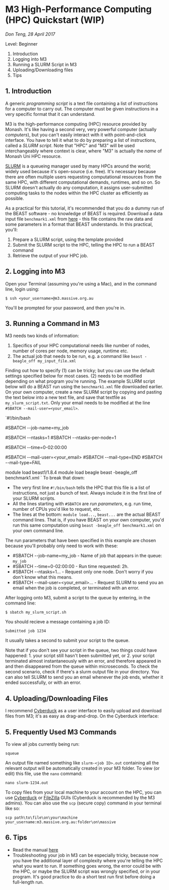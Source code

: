 # M3 High-Performance Computing (HPC) Quickstart (WIP)
*Don Teng, 28 April 2017*

Level: Beginner

1. Introduction
2. Logging into M3
3. Running a SLURM Script in M3
4. Uploading/Downloading files
5. Tips

## 1. Introduction
A generic *programming script* is a text file containing a list of instructions for a computer to carry out. The computer must be given instructions in a very specific format that it can understand.

M3 is the high-performance computing (HPC) resource provided by Monash. It's like having a second very, very powerful computer (actually *computers*), but you can't easily interact with it with point-and-click interface. You have to tell it what to do by preparing a list of instructions, called a *SLURM script*. Note that "HPC" and "M3" will be used interchangeably where context is clear, where "M3" is actually the *name* of Monash Uni HPC resource.

[SLURM](https://en.wikipedia.org/wiki/Slurm_Workload_Manager) is a queueing manager used by many HPCs around the world; widely used because it's open-source (i.e. free). It's necessary because there are often multiple users requesting computational resources from the same HPC, with different computational demands, runtimes, and so on.  So SLURM doesn't actually do any computation, it assigns user-submitted computing tasks to the nodes within the HPC cluster as efficiently as possible.

As a practical for this tutorial, it's recommended that you do a dummy run of the BEAST software - no knowledge of BEAST is required. Download a data input file `benchmark1.xml` from [here](https://github.com/beast-dev/beast-mcmc/blob/master/examples/release/Benchmarks/benchmark1.xml) - this file contains the raw data and some parameters in a format that BEAST understands. In this practical, you'll:
1. Prepare a SLURM script, using the template provided
2. Submit the SLURM script to the HPC, telling the HPC to run a BEAST command
3. Retrieve the output of your HPC job.

## 2. Logging into M3
Open your Terminal (assuming you're using a Mac), and in the command line, login using:

`$ ssh <your_username>@m3.massive.org.au`

You'll be prompted for your password, and then you're in.

## 3. Running a Command in M3
M3 needs two kinds of information:
1. Specifics of your HPC computational needs like number of nodes, number of cores per node, memory usage, runtime etc.
2. The actual job that needs to be run, e.g. a command like `beast -beagle_off my_input_file.xml`

Finding out how to specify (1) can be tricky; but you can use the default settings specified below for most cases. (2) needs to be modified depending on what program you're running. The example SLURM script below will do a BEAST run using the `benchmark1.xml` file downloaded earlier. On your own computer, create a new SLURM script by copying and pasting the text below into a new text file, and save that textfile as `my_slurm_script.txt`. Only your email needs to be modified at the line `#SBATCH --mail-user=<your_email>`.

`#!/bin/bash

#SBATCH --job-name=my_job

#SBATCH --ntasks=1
#SBATCH --ntasks-per-node=1

#SBATCH --time=0-02:00:00

#SBATCH --mail-user=<your_email>
#SBATCH --mail-type=END
#SBATCH --mail-type=FAIL

module load beast1/1.8.4
module load beagle
beast -beagle_off benchmark1.xml
`
To break that down:
 - The very first line `#!/bin/bash` tells the HPC that this file is a list of instructions, not just a bunch of text. Always include it in the first line of your SLURM scripts.
 - All the lines starting with `#SBATCH` are *run parameters*, e.g. run time, number of CPUs you'd like to request, etc.
 - The lines at the bottom: `module load...`, `beast...` are the actual BEAST command lines. That is, if you have BEAST on your own computer, you'd run this same computation using `beast -beagle_off benchmark1.xml` on your own command line. 

The run parameters that have been specified in this example are chosen because you'll probably only need to work with these:
 - #SBATCH --job-name=my_job - Name of job that appears in the queue: `my_job`
 - #SBATCH --time=0-02:00:00 - Run time requested: 2h. 
 - #SBATCH --ntasks=1... - Request only one node. Don't worry if you don't know what this means.
 - #SBATCH --mail-user=<your_email>... - Request SLURM to send you an email when the job is completed, or terminated with an error.

After logging onto M3, submit a script to the queue by entering, in the command line:

`$ sbatch my_slurm_script.sh`

You should recieve a message containing a job ID:

`Submitted job 1234`

It usually takes a second to submit your script to the queue.

Note that if you don't see your script in the queue, two things could have happened: 1. your script still hasn't been submitted yet, or 2. your script terminated almost instantaneously with an error, and therefore appeared in and then disappeared from the queue within microseconds. To check the second scenario, check if there's a slurm output file in your directory. You can also tell SLURM to send you an email whenever the job ends, whether it ended successfully, or with an error.

## 4. Uploading/Downloading Files
I recommend [Cyberduck](https://cyberduck.io/?l=en) as a user interface to easily upload and download files from M3; it's as easy as drag-and-drop. On the Cyberduck interface:



## 5. Frequently Used M3 Commands
To view all jobs currently being run:

`squeue`

An output file named something like `slurm-<job ID>.out` containing all the relevant output will be automatically created in your M3 folder.  To view (or edit) this file, use the `nano` command:

`nano slurm-1234.out`

To copy files from your local machine to your account on the HPC, you can use [Cyberduck](https://cyberduck.io/?l=en) or [FileZilla](https://filezilla-project.org/) GUIs (Cyberduck is recommended by the M3 admins). You can also use the `scp` (secure copy) command in your terminal like so:

`scp path\to\file\on\your\machine your_username:m3.massive.org.au:folder\on\massive`

## 6. Tips
 - Read the manual [here](http://docs.massive.org.au/M3/slurm/slurm-overview.html)
 - Troubleshooting your job in M3 can be especially tricky, because now you have the additional layer of complexity where you're telling the HPC what you want to run.  If something goes wrong, the error could be with the HPC, or maybe the SLURM script was wrongly specified, or in your program. It's good practice to do a short test run first before doing a full-length run.
